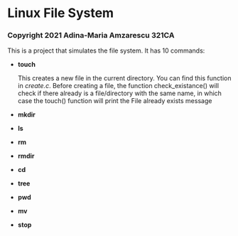 # Linux File System
### Copyright 2021 Adina-Maria Amzarescu 321CA
This is a project that simulates the file system.
It has 10 commands:

* **touch** 

  This creates a new file in the current directory.
  You can find this function in _create.c_.
  Before creating a file, the function check_existance()
  will check if there already is a file/directory with the same name,
  in which case the touch() function will print the File already exists message
* **mkdir**
* **ls**
* **rm**
* **rmdir**
* **cd**
* **tree**
* **pwd**
* **mv**
* **stop**
